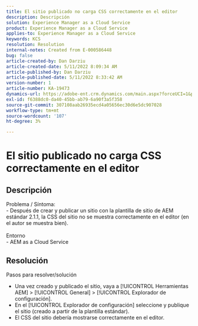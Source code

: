 ```yaml
---
title: El sitio publicado no carga CSS correctamente en el editor
description: Descripción
solution: Experience Manager as a Cloud Service
product: Experience Manager as a Cloud Service
applies-to: Experience Manager as a Cloud Service
keywords: KCS
resolution: Resolution
internal-notes: Created from E-000586448
bug: false
article-created-by: Dan Darziu
article-created-date: 5/11/2022 8:09:34 AM
article-published-by: Dan Darziu
article-published-date: 5/11/2022 8:33:42 AM
version-number: 1
article-number: KA-19473
dynamics-url: https://adobe-ent.crm.dynamics.com/main.aspx?forceUCI=1&pagetype=entityrecord&etn=knowledgearticle&id=f8aa2bad-01d1-ec11-a7b5-00224809c556
exl-id: f6388dc0-da40-45bb-ab79-6a90f3a5f358
source-git-commit: 307108aab26935ecd4a05656ec30d6e5dc907028
workflow-type: tm+mt
source-wordcount: '107'
ht-degree: 3%

---
```


# El sitio publicado no carga CSS correctamente en el editor

## Descripción

Problema / Síntoma:<br>- Después de crear y publicar un sitio con la plantilla de sitio de AEM estándar 2.1.1, la CSS del sitio no se muestra correctamente en el editor (en el autor se muestra bien).<br><br>Entorno<br>- AEM as a Cloud Service

## Resolución


Pasos para resolver/solución

- Una vez creado y publicado el sitio, vaya a [!UICONTROL Herramientas AEM] > [!UICONTROL General] > [!UICONTROL Explorador de configuración].
- En el [!UICONTROL Explorador de configuración] seleccione y publique el sitio (creado a partir de la plantilla estándar).
- El CSS del sitio debería mostrarse correctamente en el editor.
